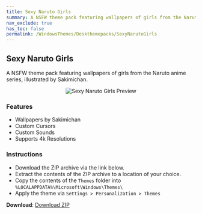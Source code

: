 ```yaml
---
title: Sexy Naruto Girls
summary: A NSFW theme pack featuring wallpapers of girls from the Naruto anime series, illustrated by Sakimichan
nav_exclude: true
has_toc: false
permalink: /WindowsThemes/Deskthemepacks/SexyNarutoGirls
---
```


## Sexy Naruto Girls
A NSFW theme pack featuring wallpapers of girls from the Naruto anime series, illustrated by Sakimichan.

<div align="center">
    <img src="https://gitlab.com/the-back-room/deskthemepacks/nsfw/sexy-naruto-girls/-/raw/main/Extras/Preview.bmp" alt="Sexy Naruto Girls Preview" style="max-width: 100%; height: auto;" />
</div>

### Features

- Wallpapers by Sakimichan
- Custom Cursors
- Custom Sounds
- Supports 4k Resolutions

### Instructions

- Download the ZIP archive via the link below.
- Extract the contents of the ZIP archive to a location of your choice.
- Copy the contents of the `Themes` folder into `%LOCALAPPDATA%\Microsoft\Windows\Themes\`
- Apply the theme via `Settings > Personalization > Themes`

**Download**: [Download ZIP](https://gitlab.com/the-back-room/deskthemepacks/nsfw/sexy-naruto-girls/-/archive/main/sexy-naruto-girls-main.zip)